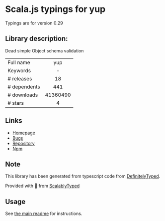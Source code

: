 
# Scala.js typings for yup

Typings are for version 0.29

## Library description:
Dead simple Object schema validation

|                    |                 |
| ------------------ | :-------------: |
| Full name          | yup |
| Keywords           | - |
| # releases         | 18 |
| # dependents       | 441 |
| # downloads        | 41360490 |
| # stars            | 4 |

## Links
- [Homepage](https://github.com/jquense/yup)
- [Bugs](https://github.com/jquense/yup/issues)
- [Repository](https://github.com/jquense/yup)
- [Npm](https://www.npmjs.com/package/yup)
    


## Note
This library has been generated from typescript code from [DefinitelyTyped](https://definitelytyped.org).

Provided with :purple_heart: from [ScalablyTyped](https://github.com/oyvindberg/ScalablyTyped)

## Usage
See [the main readme](../../readme.md) for instructions.


